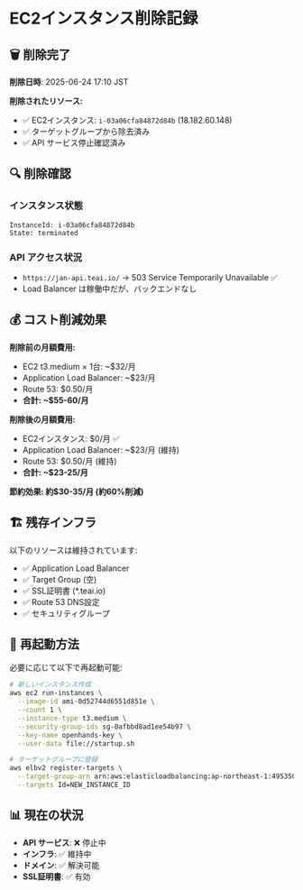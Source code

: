 # EC2インスタンス削除記録

## 🗑️ 削除完了

**削除日時**: 2025-06-24 17:10 JST

**削除されたリソース:**
- ✅ EC2インスタンス: `i-03a06cfa84872d84b` (18.182.60.148)
- ✅ ターゲットグループから除去済み
- ✅ API サービス停止確認済み

## 🔍 削除確認

### インスタンス状態
```
InstanceId: i-03a06cfa84872d84b
State: terminated
```

### API アクセス状況
- `https://jan-api.teai.io/` → 503 Service Temporarily Unavailable ✅
- Load Balancer は稼働中だが、バックエンドなし

## 💰 コスト削減効果

**削除前の月額費用:**
- EC2 t3.medium × 1台: ~$32/月
- Application Load Balancer: ~$23/月
- Route 53: $0.50/月
- **合計: ~$55-60/月**

**削除後の月額費用:**
- EC2インスタンス: $0/月 ✅
- Application Load Balancer: ~$23/月 (維持)
- Route 53: $0.50/月 (維持)
- **合計: ~$23-25/月**

**節約効果: 約$30-35/月 (約60%削減)**

## 🏗️ 残存インフラ

以下のリソースは維持されています:
- ✅ Application Load Balancer
- ✅ Target Group (空)
- ✅ SSL証明書 (*.teai.io)
- ✅ Route 53 DNS設定
- ✅ セキュリティグループ

## 🔄 再起動方法

必要に応じて以下で再起動可能:
```bash
# 新しいインスタンス作成
aws ec2 run-instances \
  --image-id ami-0d52744d6551d851e \
  --count 1 \
  --instance-type t3.medium \
  --security-group-ids sg-0afbbd8ad1ee54b97 \
  --key-name openhands-key \
  --user-data file://startup.sh

# ターゲットグループに登録
aws elbv2 register-targets \
  --target-group-arn arn:aws:elasticloadbalancing:ap-northeast-1:495350830663:targetgroup/jan-nano-targets-v2/c2fe36bb8c5fcfb6 \
  --targets Id=NEW_INSTANCE_ID
```

## 📊 現在の状況

- **API サービス**: ❌ 停止中
- **インフラ**: ✅ 維持中
- **ドメイン**: ✅ 解決可能
- **SSL証明書**: ✅ 有効